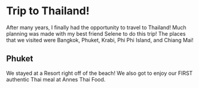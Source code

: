 # Trip to Thailand!
After many years, I finally had the opportunity to travel to Thailand! Much planning was made with my best friend Selene to do this trip! The places that we visited were Bangkok, Phuket, Krabi, Phi Phi Island, and Chiang Mai!

## Phuket 
We stayed at a Resort right off of the beach! We also got to enjoy our FIRST authentic Thai meal at Annes Thai Food. 


